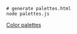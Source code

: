 ```
# generate palettes.html
node palettes.js
```

[Color palettes](https://htmlpreview.github.io/?https://github.com/haishanh/night-owl.vim/blob/master/scripts/palettes.html)
